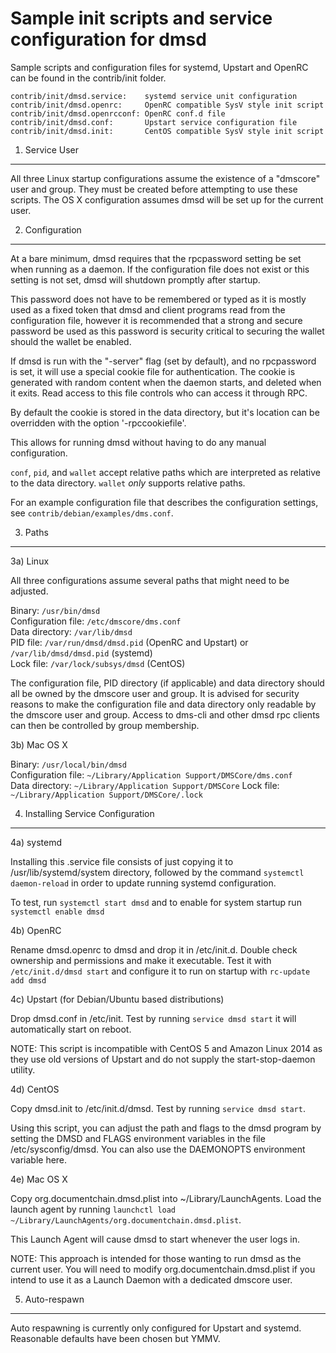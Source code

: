 Sample init scripts and service configuration for dmsd
==========================================================

Sample scripts and configuration files for systemd, Upstart and OpenRC
can be found in the contrib/init folder.

    contrib/init/dmsd.service:    systemd service unit configuration
    contrib/init/dmsd.openrc:     OpenRC compatible SysV style init script
    contrib/init/dmsd.openrcconf: OpenRC conf.d file
    contrib/init/dmsd.conf:       Upstart service configuration file
    contrib/init/dmsd.init:       CentOS compatible SysV style init script

1. Service User
---------------------------------

All three Linux startup configurations assume the existence of a "dmscore" user
and group.  They must be created before attempting to use these scripts.
The OS X configuration assumes dmsd will be set up for the current user.

2. Configuration
---------------------------------

At a bare minimum, dmsd requires that the rpcpassword setting be set
when running as a daemon.  If the configuration file does not exist or this
setting is not set, dmsd will shutdown promptly after startup.

This password does not have to be remembered or typed as it is mostly used
as a fixed token that dmsd and client programs read from the configuration
file, however it is recommended that a strong and secure password be used
as this password is security critical to securing the wallet should the
wallet be enabled.

If dmsd is run with the "-server" flag (set by default), and no rpcpassword is set,
it will use a special cookie file for authentication. The cookie is generated with random
content when the daemon starts, and deleted when it exits. Read access to this file
controls who can access it through RPC.

By default the cookie is stored in the data directory, but it's location can be overridden
with the option '-rpccookiefile'.

This allows for running dmsd without having to do any manual configuration.

`conf`, `pid`, and `wallet` accept relative paths which are interpreted as
relative to the data directory. `wallet` *only* supports relative paths.

For an example configuration file that describes the configuration settings,
see `contrib/debian/examples/dms.conf`.

3. Paths
---------------------------------

3a) Linux

All three configurations assume several paths that might need to be adjusted.

Binary:              `/usr/bin/dmsd`  
Configuration file:  `/etc/dmscore/dms.conf`  
Data directory:      `/var/lib/dmsd`  
PID file:            `/var/run/dmsd/dmsd.pid` (OpenRC and Upstart) or `/var/lib/dmsd/dmsd.pid` (systemd)  
Lock file:           `/var/lock/subsys/dmsd` (CentOS)  

The configuration file, PID directory (if applicable) and data directory
should all be owned by the dmscore user and group.  It is advised for security
reasons to make the configuration file and data directory only readable by the
dmscore user and group.  Access to dms-cli and other dmsd rpc clients
can then be controlled by group membership.

3b) Mac OS X

Binary:              `/usr/local/bin/dmsd`  
Configuration file:  `~/Library/Application Support/DMSCore/dms.conf`  
Data directory:      `~/Library/Application Support/DMSCore`
Lock file:           `~/Library/Application Support/DMSCore/.lock`

4. Installing Service Configuration
-----------------------------------

4a) systemd

Installing this .service file consists of just copying it to
/usr/lib/systemd/system directory, followed by the command
`systemctl daemon-reload` in order to update running systemd configuration.

To test, run `systemctl start dmsd` and to enable for system startup run
`systemctl enable dmsd`

4b) OpenRC

Rename dmsd.openrc to dmsd and drop it in /etc/init.d.  Double
check ownership and permissions and make it executable.  Test it with
`/etc/init.d/dmsd start` and configure it to run on startup with
`rc-update add dmsd`

4c) Upstart (for Debian/Ubuntu based distributions)

Drop dmsd.conf in /etc/init.  Test by running `service dmsd start`
it will automatically start on reboot.

NOTE: This script is incompatible with CentOS 5 and Amazon Linux 2014 as they
use old versions of Upstart and do not supply the start-stop-daemon utility.

4d) CentOS

Copy dmsd.init to /etc/init.d/dmsd. Test by running `service dmsd start`.

Using this script, you can adjust the path and flags to the dmsd program by
setting the DMSD and FLAGS environment variables in the file
/etc/sysconfig/dmsd. You can also use the DAEMONOPTS environment variable here.

4e) Mac OS X

Copy org.documentchain.dmsd.plist into ~/Library/LaunchAgents. Load the launch agent by
running `launchctl load ~/Library/LaunchAgents/org.documentchain.dmsd.plist`.

This Launch Agent will cause dmsd to start whenever the user logs in.

NOTE: This approach is intended for those wanting to run dmsd as the current user.
You will need to modify org.documentchain.dmsd.plist if you intend to use it as a
Launch Daemon with a dedicated dmscore user.

5. Auto-respawn
-----------------------------------

Auto respawning is currently only configured for Upstart and systemd.
Reasonable defaults have been chosen but YMMV.
